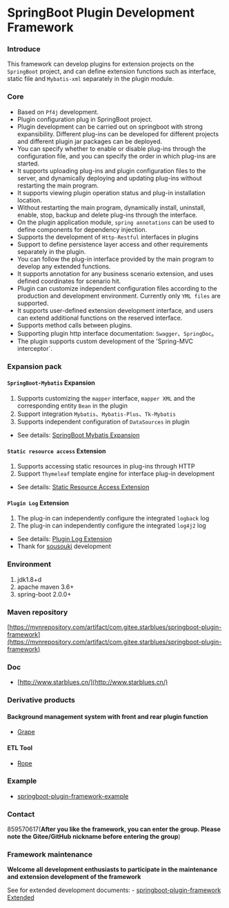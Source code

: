 # SpringBoot Plugin Development Framework

### Introduce
This framework can develop plugins for extension projects on the `SpringBoot` project, 
and can define extension functions such as interface, static file and `Mybatis-xml` separately in the plugin module.

### Core
- Based on `Pf4j` development.
- Plugin configuration plug in SpringBoot project.
- Plugin development can be carried out on springboot with strong expansibility. 
Different plug-ins can be developed for different projects and different plugin jar packages can be deployed.
- You can specify whether to enable or disable plug-ins through the configuration file, and you can specify the order in which plug-ins are started.
- It supports uploading plug-ins and plugin configuration files to the server, and dynamically deploying and updating plug-ins without restarting the main program.
- It supports viewing plugin operation status and plug-in installation location.
- Without restarting the main program, dynamically install, uninstall, enable, stop, backup and delete plug-ins through the interface.
- On the plugin application module, `spring annotations` can be used to define components for dependency injection.
- Supports the development of `Http-Restful` interfaces in plugins
- Support to define persistence layer access and other requirements separately in the plugin.
- You can follow the plug-in interface provided by the main program to develop any extended functions.
- It supports annotation for any business scenario extension, and uses defined coordinates for scenario hit.
- Plugin can customize independent configuration files according to the production and development environment. Currently only `YML files` are supported.
- It supports user-defined extension development interface, and users can extend additional functions on the reserved interface.
- Supports method calls between plugins.
- Supporting plugin http interface documentation: `Swagger`、`SpringDoc`。
- The plugin supports custom development of the 'Spring-MVC interceptor`.

### Expansion pack
#### `SpringBoot-Mybatis` Expansion

1. Supports customizing the `mapper` interface, `mapper XML` and the corresponding entity `Bean` in the plugin
2. Support integration `Mybatis`、`Mybatis-Plus`、`Tk-Mybatis`
3. Supports independent configuration of `DataSources` in plugin

- See details: [SpringBoot Mybatis Expansion](http://www.starblues.cn/extension-doc/Mybatis%E6%89%A9%E5%B1%95.html)

#### `Static resource access` Extension

1. Supports accessing static resources in plug-ins through HTTP
2. Support `Thymeleaf` template engine for interface plug-in development

- See details: [Static Resource Access Extension](http://www.starblues.cn/extension-doc/%E9%9D%99%E6%80%81%E8%B5%84%E6%BA%90%E8%AE%BF%E9%97%AE%E6%89%A9%E5%B1%95.html)

#### `Plugin Log` Extension

1. The plug-in can independently configure the integrated `logback` log
2. The plug-in can independently configure the integrated `log4j2` log

- See details: [Plugin Log Extension](http://www.starblues.cn/extension-doc/Log%E6%89%A9%E5%B1%95.html)
- Thank for [sousouki](https://gitee.com/caoshx_sousouki) development

### Environment
1. jdk1.8+d
2. apache maven 3.6+
3. spring-boot 2.0.0+

### Maven repository

[https://mvnrepository.com/artifact/com.gitee.starblues/springboot-plugin-framework](https://mvnrepository.com/artifact/com.gitee.starblues/springboot-plugin-framework)

### Doc

- [http://www.starblues.cn/](http://www.starblues.cn/)

### Derivative products
#### Background management system with front and rear plugin function
- [Grape](https://gitee.com/starblues/grape)
#### ETL Tool
- [Rope](https://gitee.com/starblues/rope)

### Example
- [springboot-plugin-framework-example](https://gitee.com/starblues/springboot-plugin-framework-example)

### Contact
859570617(**After you like the framework, you can enter the group. Please note the Gitee/GitHub nickname before entering the group**)

### Framework maintenance
**Welcome all development enthusiasts to participate in the maintenance and extension development of the framework**

See for extended development documents: - [springboot-plugin-framework Extended](http://www.starblues.cn/extension-doc/%E8%87%AA%E5%AE%9A%E4%B9%89%E6%89%A9%E5%B1%95.html)


